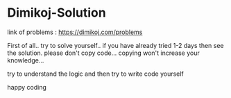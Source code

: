 # Dimikoj-Solution

link of problems : https://dimikoj.com/problems

First of all.. try to solve yourself.. 
if you have already tried 1-2 days then see the solution.
please don't copy code... copying won't increase your knowledge...

try to understand the logic and then try to write code yourself

happy coding

